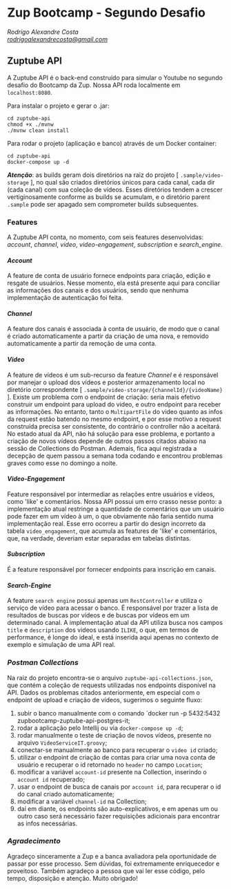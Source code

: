 # Zup Bootcamp - Segundo Desafio
*Rodrigo Alexandre Costa*\
*rodrigoalexandrecosta@gmail.com*

## Zuptube API
A Zuptube API é o back-end construído para simular o Youtube no segundo desafio do Bootcamp da Zup. Nossa API roda
localmente em `localhost:8080`.

Para instalar o projeto e gerar o .jar:
```
cd zuptube-api
chmod +x ./mvnw
./mvnw clean install
```
Para rodar o projeto (aplicação e banco) através de um Docker container:
```
cd zuptube-api
docker-compose up -d
```
_**Atenção**_: as builds geram dois diretórios na raiz do projeto [ `.sample/video-storage` ], no qual são criados
diretórios únicos para cada canal, cada dir (cada canal) com sua coleção de vídeos. Esses diretórios tendem a crescer
vertiginosamente conforme as builds se acumulam, e o diretório parent `.sample` pode ser apagado sem comprometer builds
subsequentes.

### Features
A Zuptube API conta, no momento, com seis features desenvolvidas: _account_, _channel_, _video_,
_video-engagement_, _subscription_ e _search_engine_.

#### _Account_
A feature de conta de usuário fornece endpoints para criação, edição e resgate de usuários.
Nesse momento, ela está presente aqui para conciliar as informações dos canais e dos usuários, sendo que nenhuma
implementação de autenticação foi feita.

#### _Channel_
A feature dos canais é associada à conta de usuário, de modo que o canal é criado automaticamente a partir da criação
de uma nova, e removido automaticamente a partir da remoção de uma conta.

#### _Video_
A feature de vídeos é um sub-recurso da feature _Channel_ e é responsável por manejar o upload dos vídeos e posterior
armazenamento local no diretório correspondente [ `.sample/video-storage/{channelId}/{videoName}` ]. Existe um problema 
com o endpoint de criação: seria mais efetivo construir um endpoint para upload do video, e outro endpoint para receber 
as informações. No entanto, tanto o `MultipartFile` do video quanto as infos da request estão batendo no mesmo endpoint, 
e por esse motivo a request construída precisa ser consistente, do contrário o controller não a aceitará. No estado 
atual da API, não há solução para esse problema, e portanto a criação de novos vídeos depende de outros passos 
citados abaixo na sessão de Collections do Postman. Ademais, fica aqui registrada a decepção de quem passou a semana 
toda codando e encontrou problemas graves como esse no domingo a noite.

#### _Video-Engagement_
Feature responsável por intermediar as relações entre usuários e vídeos, como 'like' e comentários. Nossa API possui
um erro crasso nesse ponto: a implementação atual restringe a quantidade de comentários que um usuário pode fazer
em um vídeo à um, o que obviamente não faria sentido numa implementação real. Esse erro ocorreu a partir do design
incorreto da tabela `video_engagement`, que acumula as features de 'like' e comentários, que, na verdade, deveriam
estar separadas em tabelas distintas.

#### _Subscription_
É a feature responsável por fornecer endpoints para inscrição em canais.

#### _Search-Engine_
A feature `search engine` possui apenas um `RestController` e utiliza o serviço de vídeo para acessar o banco. É
responsável por trazer a lista de resultados de buscas por vídeos e de buscas por vídeos em um determinado canal.
A implementação atual da API utiliza busca nos campos `title` e `description` dos videos usando `ILIKE`, o que, em
termos de performance, é longe do ideal, e está inserida aqui apenas no contexto de exemplo e simulação de uma API real.

### _Postman Collections_
Na raiz do projeto encontra-se o arquivo `zuptube-api-collections.json`, que contém a coleção de requests
utilizadas nos endpoints disponível na API. Dados os problemas citados anteriormente, em especial com o
endpoint de upload e criação de vídeos, sugerimos o seguinte fluxo:
1. subir o banco manualmente com o comando `docker run -p 5432:5432 zupbootcamp-zuptube-api-postgres-it;
2. rodar a aplicação pelo Intellij ou via `docker-compose up -d`;
3. rodar manualmente o teste de criação de novos vídeos, presente no arquivo `VideoServiceIT.groovy`;
4. conectar-se manualmente ao banco para recuperar o `video id` criado;
5. utilizar o endpoint de criação de contas para criar uma nova conta de usuário e recuperar o id retornado no `header`
no campo `Location`;
6. modificar a variável `account-id` presente na Collection, inserindo o `account id` recuperado;
7. usar o endpoint de busca de canais por `account id`, para recuperar o id do canal criado automaticamente;
8. modificar a variável `channel-id` na Collection;
9. daí em diante, os endpoints são auto-explicativos, e em apenas um ou outro caso será necessário fazer requisições
adicionais para encontrar as infos necessárias.

### _Agradecimento_
Agradeço sinceramente a Zup e a banca avaliadora pela oportunidade de passar por esse processo. Sem dúvidas, foi
extremamente enriquecedor e proveitoso. Também agradeço a pessoa que vai ler esse código, pelo tempo, disposição e
atenção. Muito obrigado!
